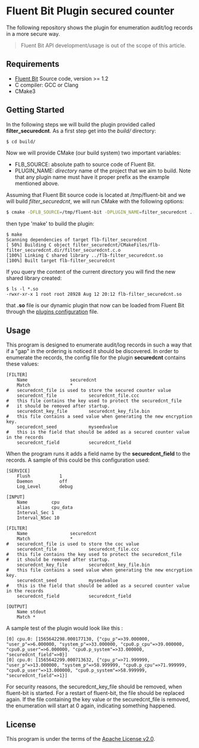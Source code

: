 # Fluent Bit Plugin secured counter

The following repository shows the plugin for enumeration audit/log records in a more secure way.

>  Fluent Bit API development/usage is out of the scope of this article.

## Requirements

- [Fluent Bit](https://fluentbit.io) Source code, version >= 1.2
- C compiler: GCC or Clang
- CMake3

## Getting Started

In the following steps we will build the plugin provided called __filter_securedcnt__. As a first step get into the _build/_ directory:

```bash
$ cd build/
```

Now we will provide CMake (our build system) two important variables:

- FLB\_SOURCE: absolute path to source code of Fluent Bit.
- PLUGIN\_NAME: _directory_ name of the project that we aim to build. Note that any plugin name must have it proper prefix as the example mentioned above.

Assuming that Fluent Bit source code is located at /tmp/fluent-bit and we will build _filter\_securedcnt_, we will run CMake with the following options:

```bash
$ cmake -DFLB_SOURCE=/tmp/fluent-bit -DPLUGIN_NAME=filter_securedcnt ../
```

then type 'make' to build the plugin:

```
$ make
Scanning dependencies of target flb-filter_securedcnt
[ 50%] Building C object filter_securedcnt/CMakeFiles/flb-filter_securedcnt.dir/filter_securedcnt.c.o
[100%] Linking C shared library ../flb-filter_securedcnt.so
[100%] Built target flb-filter_securedcnt

```

If you query the content of the current directory you will find the new shared library created:

```
$ ls -l *.so
-rwxr-xr-x 1 root root 28928 Aug 12 20:12 flb-filter_securedcnt.so
```

that __.so__ file is our dynamic plugin that now can be loaded from Fluent Bit through the [plugins configuration](https://github.com/fluent/fluent-bit/blob/master/conf/plugins.conf) file.


## Usage
This program is designed to enumerate audit/log records in such a way that if a "gap" in the ordering is noticed 
it should be discovered. In order to enumerate the records, the config file for the plugin __securedcnt__ contains these values:
```
[FILTER]
    Name                securedcnt
    Match               *
#   securedcnt_file is used to store the secured counter value
    securedcnt_file            securedcnt_file.ccc
#   this file contains the key used to protect the securedcnt_file
#   it should be removed after startup.
    securedcnt_key_file        securedcnt_key_file.bin
#   this file contains a seed value when generating the new encryption key.
    securedcnt_seed            myseedvalue
#   this is the field that should be added as a secured counter value in the records
    securedcnt_field           securedcnt_field
```
When the program runs it adds a field name by the __securedcnt_field__ to the records.
A sample of this could be this configuration used:
```
[SERVICE]
    Flush           1
    Daemon          off
    Log_Level       debug

[INPUT]
    Name         cpu
    alias        cpu_data
    Interval_Sec 1
    Interval_NSec 10

[FILTER]
    Name                securedcnt
    Match               *
#   securedcnt_file is used to store the coc value
    securedcnt_file            securedcnt_file.ccc
#   this file contains the key used to protect the securedcnt_file
#   it should be removed after startup.
    securedcnt_key_file        securedcnt_key_file.bin
#   this file contains a seed value when generating the new encryption key.
    securedcnt_seed            myseedvalue
#   this is the field that should be added as a secured counter value in the records
    securedcnt_field           securedcnt_field

[OUTPUT]
    Name stdout
    Match *
```
A sample test of the plugin would look like this :
```
[0] cpu.0: [1565642298.000177130, {"cpu_p"=>39.000000, "user_p"=>6.000000, "system_p"=>33.000000, "cpu0.p_cpu"=>39.000000, "cpu0.p_user"=>6.000000, "cpu0.p_system"=>33.000000, "securedcnt_field"=>0}]
[0] cpu.0: [1565642299.000713632, {"cpu_p"=>71.999999, "user_p"=>13.000000, "system_p"=>58.999999, "cpu0.p_cpu"=>71.999999, "cpu0.p_user"=>13.000000, "cpu0.p_system"=>58.999999, "securedcnt_field"=>1}]
```
For security reasons, the securedcnt_key_file should be removed, when fluent-bit is started. For a restart of fluent-bit,
the file should be replaced again.
If the file containing the key value or the securedcnt_file is removed, the enumeration will start at 0 again, indicating something happened.

## License

This program is under the terms of the [Apache License v2.0](http://www.apache.org/licenses/LICENSE-2.0).
